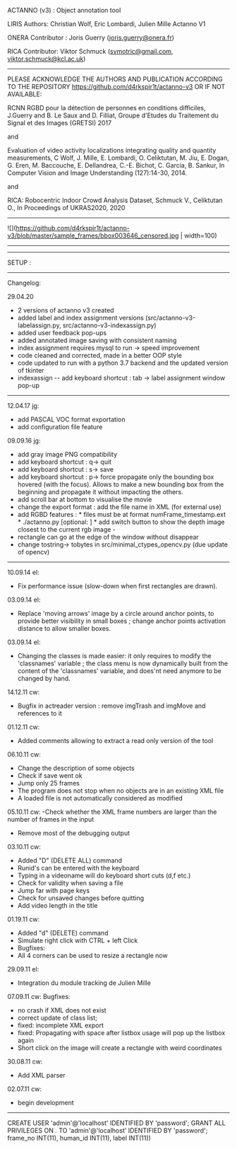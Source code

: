 ACTANNO (v3) : Object annotation tool

LIRIS Authors: Christian Wolf, Eric Lombardi, Julien Mille
Actanno V1 

ONERA Contributor : Joris Guerry (joris.guerry@onera.fr)

RICA Contributor: Viktor Schmuck (svmotric@gmail.com, viktor.schmuck@kcl.ac.uk)

*****************************************************************************

PLEASE ACKNOWLEDGE THE AUTHORS AND PUBLICATION ACCORDING TO THE
REPOSITORY https://github.com/d4rkspir1t/actanno-v3 OR IF NOT AVAILABLE:

RCNN RGBD pour la détection de personnes en conditions difficiles, J.Guerry and B. Le Saux and D. Filliat, Groupe d'Etudes du Traitement du Signal et des Images (GRETSI) 2017

and

Evaluation of video activity localizations integrating quality and quantity measurements, C Wolf, J. Mille, E. Lombardi, O. Celiktutan, M. Jiu, E. Dogan, G. Eren, M. Baccouche, E. Dellandrea, C.-E. Bichot, C. Garcia, B. Sankur, In Computer Vision and Image Understanding (127):14-30, 2014. 

and

RICA: Robocentric Indoor Crowd Analysis Dataset, Schmuck V., Celiktutan O., In Proceedings of UKRAS2020, 2020

*****************************************************************************

![](https://github.com/d4rkspir1t/actanno-v3/blob/master/sample_frames/bbox003646_censored.jpg | width=100)

*****************************************************************************
*****************************************************************************

SETUP : 

*****************************************************************************
Changelog:

29.04.20 
- 2 versions of actanno v3 created
- added label and index assignment versions (src/actanno-v3-labelassign.py, src/actanno-v3-indexassign.py)
- added user feedback pop-ups
- added annotated image saving with consistent naming
- index assignment requires mysql to run -> speed improvement
- code cleaned and corrected, made in a better OOP style
- code updated to run with a python 3.7 backend and the updated version of tkinter
- indexassign -- add keyboard shortcut : tab -> label assignment window pop-up

*****************************************************************************

12.04.17 jg:
- add PASCAL VOC format exportation
- add configuration file feature
 

09.09.16 jg:
- add gray image PNG compatibility
- add keyboard shortcut : q-> quit
- add keyboard shortcut : s-> save
- add keyboard shortcut : p-> force propagate only the bounding box hovered (with the focus). Allows to make a new bounding box from the beginning and propagate it without impacting the others.
- add scroll bar at bottom to visualise the movie
- change the export format : add the file name in XML (for external use)
- add RGBD features :
      * files must be at format numFrame_timestamp.ext
      * ./actanno.py <xml file> <rgb prefix> [optional: <depth prefix>]
      * add switch button to show the depth image closest to the current rgb image
		-
- rectangle can go at the edge of the window without disappear
- change tostring-> tobytes in src/minimal_ctypes_opencv.py (due update of opencv)

*****************************************************************************

10.09.14 el:
- Fix performance issue (slow-down when first rectangles are drawn).

03.09.14 el:
- Replace 'moving arrows' image by a circle around anchor points, to provide better visibility in small boxes ; change anchor points activation distance to allow smaller boxes.

03.09.14 el:
- Changing the classes is made easier: it only requires to modify the 'classnames' variable ; the class menu is now dynamically built from the content of the 'classnames' variable, and does'nt need anymore to be changed by hand.

14.12.11 cw:
- Bugfix in actreader version : remove imgTrash and imgMove and references to it

01.12.11 cw:
- Added comments allowing to extract a read only version of the tool

06.10.11 cw:
- Change the description of some objects
- Check if save went ok
- Jump only 25 frames
- The program does not stop when no objects are in an existing XML file
- A loaded file is not automatically considered as modified

05.10.11 cw:
-Check whether the XML frame numbers are larger than the number of frames in the input
- Remove most of the debugging output

03.10.11 cw:
- Added "D" (DELETE ALL) command
- Runid's can be entered with the keyboard
- Typing in a videoname will do keyboard short cuts (d,f etc.)
- Check for validity when saving a file
- Jump far with page keys
- Check for unsaved changes before quitting
- Add video length in the title

01.19.11 cw:
- Added "d" (DELETE) command
- Simulate right click with CTRL + left Click
- Bugfixes:
- All 4 corners can be used to resize a rectangle now

29.09.11 el: 
- Integration du module tracking de Julien Mille

07.09.11 cw: Bugfixes:
- no crash if XML does not exist
- correct update of class list;
- fixed: incomplete XML export
- fixed: Propagating with space after listbox usage will pop up the listbox again
- Short click on the image will create a rectangle with weird coordinates

30.08.11 cw:
- Add XML parser

02.07.11 cw:
- begin development

*****************************************************************************

CREATE USER 'admin'@'localhost' IDENTIFIED BY 'password';
GRANT ALL PRIVILEGES ON *.* TO 'admin'@'localhost' IDENTIFIED BY 'password';
frame_no INT(11), human_id INT(11), label INT(11))